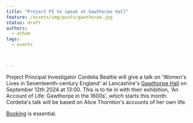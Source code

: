 ```yaml
---
title: "Project PI to speak at Gawthorpe Hall"
feature: /assets/img/posts/gawthorpe.jpg 
status: draft
authors:
  - ethom
tags:
  - events



---
```

Project Principal Investigator Cordelia Beattie will give a talk on 'Women's Lives in Seventeenth-century England' at Lancashire's [Gawthorpe Hall](https://www.nationaltrust.org.uk/visit/liverpool-lancashire/gawthorpe-hall?awc=3795_1718879965_91793164e8a0c2ff9637d0b83e7b0a67&campid=Affiliates_Central_Mem_AWIN_Standard&aff=271445) on September 12th 2024 at 13:00. This is to tie in with their exhibition, 'An Account of Life: Gawthorpe in the 1600s', which starts this month. Cordelia's talk will be based on Alice Thornton's accounts of her own life. 

[Booking](https://www.nationaltrust.org.uk/visit/liverpool-lancashire/gawthorpe-hall/events/602e153e-fe9f-46ea-8a0b-3a422ef38901) is essential. 

